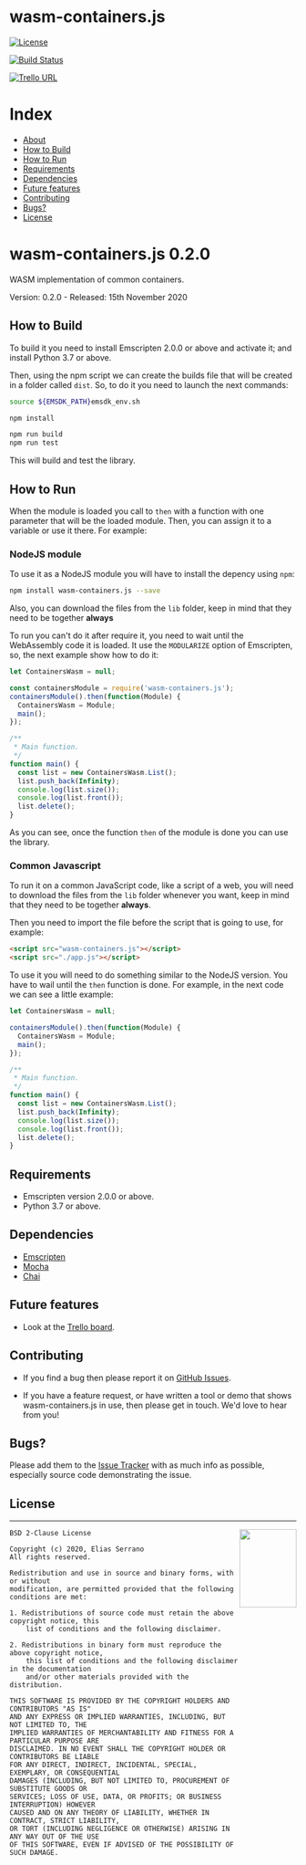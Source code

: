 # wasm-containers.js

[![License](https://img.shields.io/badge/license-BSD--2%20clause-blue.svg)](https://github.com/feserr/wasm-containers.js#license)

[![Build Status](https://travis-ci.org/feserr/wasm-containers.js.svg?branch=master)](https://travis-ci.org/feserr/wasm-containers.js)

[![Trello URL](https://img.shields.io/badge/trello-wasmcontainers.js-green.svg?longCache=true&style=for-the-badge)](https://trello.com/b/tuCBurqH)

# Index

- [About](#about)
- [How to Build](#how-to-build)
- [How to Run](#how-to-run)
- [Requirements](#requirements)
- [Dependencies](#dependencies)
- [Future features](#future)
- [Contributing](#contributing)
- [Bugs?](#bugs)
- [License](#license)

<a name="about"></a>

# wasm-containers.js 0.2.0

WASM implementation of common containers.

Version: 0.2.0 - Released: 15th November 2020

<a name="how-to-build"></a>

## How to Build

To build it you need to install Emscripten 2.0.0 or above and activate it; and
install Python 3.7 or above.

Then, using the npm script we can create the builds file that will be created
in a folder called `dist`. So, to do it you need to launch the next commands:

```bash
source ${EMSDK_PATH}emsdk_env.sh

npm install

npm run build
npm run test
```

This will build and test the library.

<a name="how-to-run"></a>

## How to Run

When the module is loaded you call to `then` with a function
with one parameter that will be the loaded module. Then,
you can assign it to a variable or use it there. For example:

### NodeJS module

To use it as a NodeJS module you will have to install the depency using `npm`:
```bash
npm install wasm-containers.js --save
```

Also, you can download the files from the `lib` folder, keep in mind that they
need to be together **always**

To run you can't do it after require it, you need to wait until the
WebAssembly code it is loaded. It use the `MODULARIZE` option of Emscripten,
so, the next example show how to do it:

```js
let ContainersWasm = null;

const containersModule = require('wasm-containers.js');
containersModule().then(function(Module) {
  ContainersWasm = Module;
  main();
});

/**
 * Main function.
 */
function main() {
  const list = new ContainersWasm.List();
  list.push_back(Infinity);
  console.log(list.size());
  console.log(list.front());
  list.delete();
}
```

As you can see, once the function `then` of the module is done you can
use the library.

### Common Javascript

To run it on a common JavaScript code, like a script of a web, you will need
to download the files from the `lib` folder whenever you want, keep in mind
that they need to be together **always**.

Then you need to import the file before the script that is going to use, for
example:

```html
<script src="wasm-containers.js"></script>
<script src="./app.js"></script>
```

To use it you will need to do something similar to the NodeJS
version. You have to wail until the `then` function is done.
For example, in the next code we can see a little example:

```js
let ContainersWasm = null;

containersModule().then(function(Module) {
  ContainersWasm = Module;
  main();
});

/**
 * Main function.
 */
function main() {
  const list = new ContainersWasm.List();
  list.push_back(Infinity);
  console.log(list.size());
  console.log(list.front());
  list.delete();
}
```

<a name="requirements"></a>

## Requirements

- Emscripten version 2.0.0 or above.
- Python 3.7 or above.

<a name="dependencies"></a>

## Dependencies

- [Emscripten](https://github.com/emscripten-core/emscripten)
- [Mocha](https://github.com/mochajs/mocha)
- [Chai](https://github.com/chaijs/chai)

<a name="future"></a>

## Future features

- Look at the [Trello board](https://trello.com/b/tuCBurqH).

<a name="contributing"></a>

## Contributing

- If you find a bug then please report it on [GitHub Issues][issues].

- If you have a feature request, or have written a tool or demo that shows wasm-containers.js in use, then please get in touch. We'd love to hear from you!

<a name="bugs"></a>

## Bugs?

Please add them to the [Issue Tracker][issues] with as much info as possible, especially source code demonstrating the issue.

<a name="license"></a>

## License

---

<a href="http://opensource.org/licenses/BSD-2-Clause" target="_blank">
<img align="right" width="100" height="137"
 src="https://opensource.org/files/OSI_Approved_License.png">
</a>

    BSD 2-Clause License

    Copyright (c) 2020, Elias Serrano
    All rights reserved.

    Redistribution and use in source and binary forms, with or without
    modification, are permitted provided that the following conditions are met:

    1. Redistributions of source code must retain the above copyright notice, this
    	list of conditions and the following disclaimer.

    2. Redistributions in binary form must reproduce the above copyright notice,
    	this list of conditions and the following disclaimer in the documentation
    	and/or other materials provided with the distribution.

    THIS SOFTWARE IS PROVIDED BY THE COPYRIGHT HOLDERS AND CONTRIBUTORS "AS IS"
    AND ANY EXPRESS OR IMPLIED WARRANTIES, INCLUDING, BUT NOT LIMITED TO, THE
    IMPLIED WARRANTIES OF MERCHANTABILITY AND FITNESS FOR A PARTICULAR PURPOSE ARE
    DISCLAIMED. IN NO EVENT SHALL THE COPYRIGHT HOLDER OR CONTRIBUTORS BE LIABLE
    FOR ANY DIRECT, INDIRECT, INCIDENTAL, SPECIAL, EXEMPLARY, OR CONSEQUENTIAL
    DAMAGES (INCLUDING, BUT NOT LIMITED TO, PROCUREMENT OF SUBSTITUTE GOODS OR
    SERVICES; LOSS OF USE, DATA, OR PROFITS; OR BUSINESS INTERRUPTION) HOWEVER
    CAUSED AND ON ANY THEORY OF LIABILITY, WHETHER IN CONTRACT, STRICT LIABILITY,
    OR TORT (INCLUDING NEGLIGENCE OR OTHERWISE) ARISING IN ANY WAY OUT OF THE USE
    OF THIS SOFTWARE, EVEN IF ADVISED OF THE POSSIBILITY OF SUCH DAMAGE.

[issues]: https://github.com/feserr/wasm-containers.js/issues
